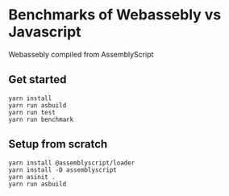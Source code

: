 # Benchmarks of Webassebly vs Javascript

Webassebly compiled from AssemblyScript

## Get started
```
yarn install
yarn run asbuild
yarn run test
yarn run benchmark
```

## Setup from scratch
```text
yarn install @assemblyscript/loader
yarn install -D assemblyscript
yarn asinit .
yarn run asbuild
```
